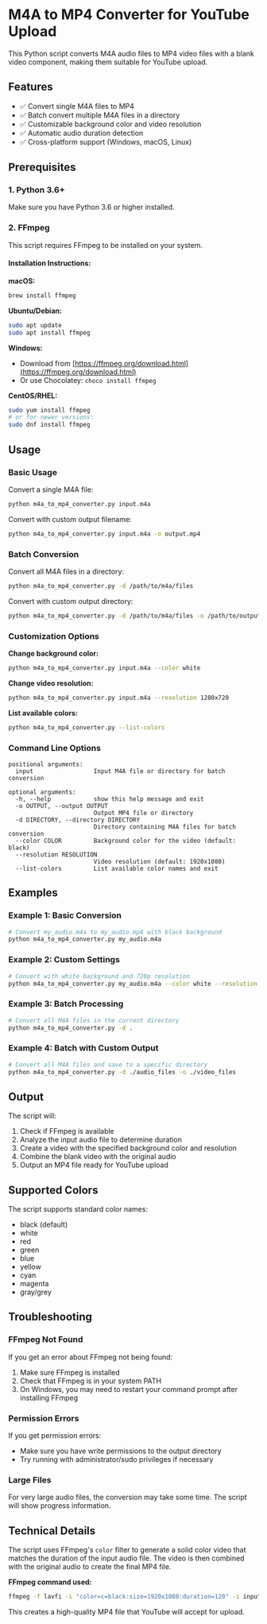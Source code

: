 # M4A to MP4 Converter for YouTube Upload

This Python script converts M4A audio files to MP4 video files with a blank video component, making them suitable for YouTube upload.

## Features

- ✅ Convert single M4A files to MP4
- ✅ Batch convert multiple M4A files in a directory
- ✅ Customizable background color and video resolution
- ✅ Automatic audio duration detection
- ✅ Cross-platform support (Windows, macOS, Linux)

## Prerequisites

### 1. Python 3.6+
Make sure you have Python 3.6 or higher installed.

### 2. FFmpeg
This script requires FFmpeg to be installed on your system.

#### Installation Instructions:

**macOS:**
```bash
brew install ffmpeg
```

**Ubuntu/Debian:**
```bash
sudo apt update
sudo apt install ffmpeg
```

**Windows:**
- Download from [https://ffmpeg.org/download.html](https://ffmpeg.org/download.html)
- Or use Chocolatey: `choco install ffmpeg`

**CentOS/RHEL:**
```bash
sudo yum install ffmpeg
# or for newer versions:
sudo dnf install ffmpeg
```

## Usage

### Basic Usage

Convert a single M4A file:
```bash
python m4a_to_mp4_converter.py input.m4a
```

Convert with custom output filename:
```bash
python m4a_to_mp4_converter.py input.m4a -o output.mp4
```

### Batch Conversion

Convert all M4A files in a directory:
```bash
python m4a_to_mp4_converter.py -d /path/to/m4a/files
```

Convert with custom output directory:
```bash
python m4a_to_mp4_converter.py -d /path/to/m4a/files -o /path/to/output
```

### Customization Options

**Change background color:**
```bash
python m4a_to_mp4_converter.py input.m4a --color white
```

**Change video resolution:**
```bash
python m4a_to_mp4_converter.py input.m4a --resolution 1280x720
```

**List available colors:**
```bash
python m4a_to_mp4_converter.py --list-colors
```

### Command Line Options

```
positional arguments:
  input                 Input M4A file or directory for batch conversion

optional arguments:
  -h, --help            show this help message and exit
  -o OUTPUT, --output OUTPUT
                        Output MP4 file or directory
  -d DIRECTORY, --directory DIRECTORY
                        Directory containing M4A files for batch conversion
  --color COLOR         Background color for the video (default: black)
  --resolution RESOLUTION
                        Video resolution (default: 1920x1080)
  --list-colors         List available color names and exit
```

## Examples

### Example 1: Basic Conversion
```bash
# Convert my_audio.m4a to my_audio.mp4 with black background
python m4a_to_mp4_converter.py my_audio.m4a
```

### Example 2: Custom Settings
```bash
# Convert with white background and 720p resolution
python m4a_to_mp4_converter.py my_audio.m4a --color white --resolution 1280x720
```

### Example 3: Batch Processing
```bash
# Convert all M4A files in the current directory
python m4a_to_mp4_converter.py -d .
```

### Example 4: Batch with Custom Output
```bash
# Convert all M4A files and save to a specific directory
python m4a_to_mp4_converter.py -d ./audio_files -o ./video_files
```

## Output

The script will:
1. Check if FFmpeg is available
2. Analyze the input audio file to determine duration
3. Create a video with the specified background color and resolution
4. Combine the blank video with the original audio
5. Output an MP4 file ready for YouTube upload

## Supported Colors

The script supports standard color names:
- black (default)
- white
- red
- green
- blue
- yellow
- cyan
- magenta
- gray/grey

## Troubleshooting

### FFmpeg Not Found
If you get an error about FFmpeg not being found:
1. Make sure FFmpeg is installed
2. Check that FFmpeg is in your system PATH
2. On Windows, you may need to restart your command prompt after installing FFmpeg

### Permission Errors
If you get permission errors:
- Make sure you have write permissions to the output directory
- Try running with administrator/sudo privileges if necessary

### Large Files
For very large audio files, the conversion may take some time. The script will show progress information.

## Technical Details

The script uses FFmpeg's `color` filter to generate a solid color video that matches the duration of the input audio file. The video is then combined with the original audio to create the final MP4 file.

**FFmpeg command used:**
```bash
ffmpeg -f lavfi -i "color=c=black:size=1920x1080:duration=120" -i input.m4a -c:v libx264 -c:a aac -shortest output.mp4
```

This creates a high-quality MP4 file that YouTube will accept for upload.

